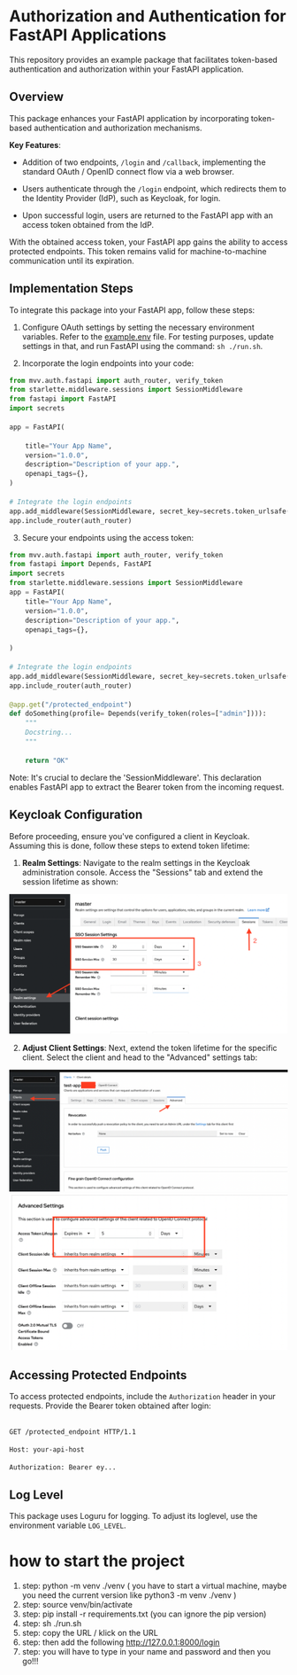 # Authorization and Authentication for FastAPI Applications

This repository provides an example package that facilitates token-based authentication and authorization within your FastAPI application.

## Overview

This package enhances your FastAPI application by incorporating token-based authentication and authorization mechanisms.

**Key Features**:

- Addition of two endpoints, `/login` and `/callback`, implementing the standard OAuth / OpenID connect flow via a web browser.

- Users authenticate through the `/login` endpoint, which redirects them to the Identity Provider (IdP), such as Keycloak, for login.

- Upon successful login, users are returned to the FastAPI app with an access token obtained from the IdP.

With the obtained access token, your FastAPI app gains the ability to access protected endpoints. This token remains valid for machine-to-machine communication until its expiration.

## Implementation Steps

To integrate this package into your FastAPI app, follow these steps:

1. Configure OAuth settings by setting the necessary environment variables. Refer to the [example.env](example.env) file. For testing purposes, update settings in that, and run FastAPI using the command: `sh ./run.sh`.

2. Incorporate the login endpoints into your code:

```python
from mvv.auth.fastapi import auth_router, verify_token
from starlette.middleware.sessions import SessionMiddleware
from fastapi import FastAPI
import secrets

app = FastAPI(

    title="Your App Name",
    version="1.0.0",
    description="Description of your app.",
    openapi_tags={},
)

# Integrate the login endpoints
app.add_middleware(SessionMiddleware, secret_key=secrets.token_urlsafe(16))
app.include_router(auth_router)

```

3. Secure your endpoints using the access token:

```python
from mvv.auth.fastapi import auth_router, verify_token
from fastapi import Depends, FastAPI
import secrets
from starlette.middleware.sessions import SessionMiddleware
app = FastAPI(
    title="Your App Name",
    version="1.0.0",
    description="Description of your app.",
    openapi_tags={},

)

# Integrate the login endpoints
app.add_middleware(SessionMiddleware, secret_key=secrets.token_urlsafe(16))
app.include_router(auth_router)

@app.get("/protected_endpoint")
def doSomething(profile= Depends(verify_token(roles=["admin"]))):
    """
    Docstring...
    """

    return "OK"

```

Note: It's crucial to declare the 'SessionMiddleware'. This declaration enables FastAPI app to extract the Bearer token from the incoming request.

## Keycloak Configuration

Before proceeding, ensure you've configured a client in Keycloak. Assuming this is done, follow these steps to extend token lifetime:

1. **Realm Settings**: Navigate to the realm settings in the Keycloak administration console. Access the "Sessions" tab and extend the session lifetime as shown:

![Realm Settings](img/realm_settings.png)

2. **Adjust Client Settings**: Next, extend the token lifetime for the specific client. Select the client and head to the "Advanced" settings tab:

![Client Settings 1](img/client_settings_1.png)
![Client Settings 2](img/client_settings_2.png)

## Accessing Protected Endpoints

To access protected endpoints, include the `Authorization` header in your 
requests. Provide the Bearer token obtained after login:

```http

GET /protected_endpoint HTTP/1.1

Host: your-api-host

Authorization: Bearer ey...

```

## Log Level

This package uses Loguru for logging. To adjust its loglevel, use the environment variable ``LOG_LEVEL``.



# how to start the project 

1. step:    python -m venv ./venv   ( you have to start a virtual machine, maybe you need the current version like python3 -m venv ./venv )
2. step:    source venv/bin/activate
3. step:    pip install -r requirements.txt  (you can ignore the pip version)
4. step:    sh ./run.sh
5. step:    copy the URL / klick on the URL
6. step:    then add the following http://127.0.0.1:8000/login
7. step:    you will have to type in your name and password and then you go!!! 